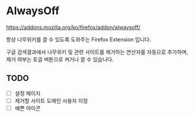 # AlwaysOff
https://addons.mozilla.org/ko/firefox/addon/alwaysoff/

항상 나무위키를 끌 수 있도록 도와주는 Firefox Extension 입니다.

구글 검색결과에서 나무위키 및 관련 사이트를 제거하는 연산자를 자동으로 추가하며, 제거 여부는 토글 버튼으로 켜거나 끌 수 있습니다.

## TODO
- [ ] 설정 페이지
- [ ] 제거할 사이트 도메인 사용자 지정
- [ ] 예쁜 아이콘
